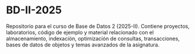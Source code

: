 # BD-II-2025
Repositorio para el curso de Base de Datos 2 (2025-II). Contiene proyectos, laboratorios, código de ejemplo y material relacionado con el almacenamiento, indexación, optimización de consultas, transacciones, bases de datos de objetos y temas avanzados de la asignatura.
